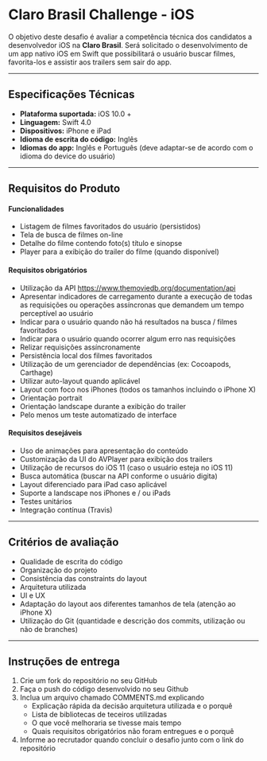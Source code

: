 Claro Brasil Challenge - iOS
===================

O objetivo deste desafio é avaliar a competência técnica dos candidatos a desenvolvedor iOS na **Claro Brasil**. Será solicitado o desenvolvimento de um app nativo iOS em Swift que possibilitará o usuário buscar filmes, favorita-los e assistir aos trailers sem sair do app.

----------

Especificações Técnicas
-------------

- **Plataforma suportada:** iOS 10.0 +
- **Linguagem:** Swift 4.0
- **Dispositivos:** iPhone e iPad
- **Idioma de escrita do código:** Inglês
- **Idiomas do app:** Inglês e Português (deve adaptar-se de acordo com o idioma do device do usuário)

----------

Requisitos do Produto
-------------

#### Funcionalidades

 - Listagem de filmes favoritados do usuário (persistidos)
 - Tela de busca de filmes on-line
 - Detalhe do filme contendo foto(s) título e sinopse
 - Player para a exibição do trailer do filme (quando disponível)

#### Requisitos obrigatórios

 - Utilização da API https://www.themoviedb.org/documentation/api
 - Apresentar indicadores de carregamento durante a execução de todas as requisições ou operações assíncronas que demandem um tempo perceptível ao usuário
 - Indicar para o usuário quando não há resultados na busca / filmes favoritados
 - Indicar para o usuário quando ocorrer algum erro nas requisições
 - Relizar requisições assíncronamente
 - Persistência local dos filmes favoritados
 - Utilização de um gerenciador de dependências (ex: Cocoapods, Carthage)
 - Utilizar auto-layout quando aplicável
 - Layout com foco nos iPhones (todos os tamanhos incluindo o iPhone X)
 - Orientação portrait
 - Orientação landscape durante a exibição do trailer
 - Pelo menos um teste automatizado de interface

#### Requisitos desejáveis

 - Uso de animações para apresentação do conteúdo
 - Customização da UI do AVPlayer para exibição dos trailers
 - Utilização de recursos do iOS 11 (caso o usuário esteja no iOS 11)
 - Busca automática (buscar na API conforme o usuário digita)
 - Layout diferenciado para iPad caso aplicável
 - Suporte a landscape nos iPhones e / ou iPads
 - Testes unitários
 - Integração contínua (Travis)

----------

Critérios de avaliação
-------------

 - Qualidade de escrita do código
 - Organização do projeto
 - Consistência das constraints do layout
 - Arquitetura utilizada
 - UI e UX
 - Adaptação do layout aos diferentes tamanhos de tela (atenção ao iPhone X)
 - Utilização do Git (quantidade e descrição dos commits, utilização ou não de branches)

----------

Instruções de entrega
-------------

 1. Crie um fork do repositório no seu GitHub
 2. Faça o push do código desenvolvido no seu Github
 3. Inclua um arquivo chamado COMMENTS.md explicando
	 - Explicação rápida da decisão arquitetura utilizada e o porquê
	 - Lista de bibliotecas de teceiros utilizadas
	 - O que você melhoraria se tivesse mais tempo
	 - Quais requisitos obrigatórios não foram entregues e o porquê 
 4. Informe ao recrutador quando concluir o desafio junto com o link do repositório
